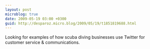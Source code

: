 ```yaml
---
layout: post
microblog: true
date: 2009-05-19 03:00 +0300
guid: http://desparoz.micro.blog/2009/05/19/t1851819688.html
---
```

Looking for examples of how scuba diving businesses use Twitter for customer service &amp; communications.
